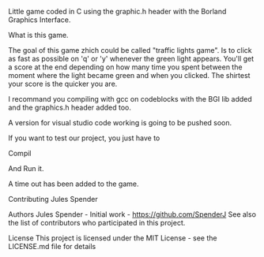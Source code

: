 Little game coded in C using the graphic.h header with the Borland Graphics Interface.

What is this game.

The goal of this game zhich could be called "traffic lights game". Is to click as fast as possible on 'q' or 'y' whenever the green light appears. You'll get a score at the end depending on how many time you spent between the moment where the light became green and when you clicked. The shirtest your score is the quicker you are.

I recommand you compiling with gcc on codeblocks with the BGI lib added and the graphics.h header added too.

A version for visual studio code working is going to be pushed soon.

If you want to test our project, you just have to

Compil

And Run it.

A time out has been added to the game.

Contributing
Jules Spender

Authors
Jules Spender - Initial work - https://github.com/SpenderJ
See also the list of contributors who participated in this project.

License
This project is licensed under the MIT License - see the LICENSE.md file for details
